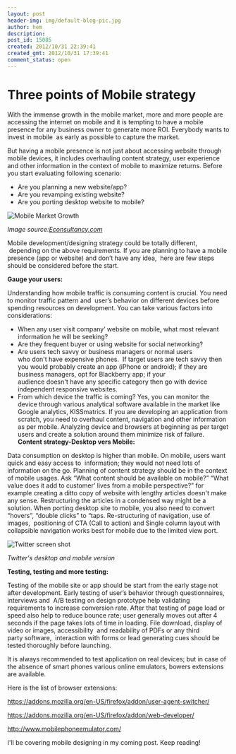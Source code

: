 ```yaml
---
layout: post
header-img: img/default-blog-pic.jpg
author: hem
description: 
post_id: 15085
created: 2012/10/31 22:39:41
created_gmt: 2012/10/31 17:39:41
comment_status: open
---
```


# Three points of Mobile strategy 

With the immense growth in the mobile market, more and more people are accessing the internet on mobile and it is tempting to have a mobile presence for any business owner to generate more ROI. Everybody wants to invest in mobile  as early as possible to capture the market.

But having a mobile presence is not just about accessing website through mobile devices, it includes overhauling content strategy, user experience and other information in the context of mobile to maximize returns. Before you start evaluating following scenario:  


  * Are you planning a new website/app?
  * Are you revamping existing website?
  * Are you porting desktop website to mobile?

![Mobile Market Growth][1]

_Image source:[Econsultancy.com][2]_

Mobile development/designing strategy could be totally different,  depending on the above requirements. If you are planning to have a mobile presence (app or website) and don’t have any idea,  here are few steps should be considered before the start.

**Gauge your users:**

Understanding how mobile traffic is consuming content is crucial. You need to monitor traffic pattern and  user’s behavior on different devices before spending resources on development. You can take various factors into considerations: 

  * When any user visit company’ website on mobile, what most relevant information he will be seeking?
  * Are they frequent buyer or using website for social networking?
  * Are users tech savvy or business managers or normal users who don't have expensive phones.  If target users are tech savvy then you would probably create an app (iPhone or android); if they are business managers, opt for Blackberry app; if your audience doesn't have any specific category then go with device independent responsive websites.
  * From which device the traffic is coming? Yes, you can monitor the device through various analytical software available in the market like Google analytics, KISSmatrics. If you are developing an application from scratch, you need to overhaul content, navigation and other information as per mobile. Analyzing device and browsers at beginning as per target users and create a solution around them minimize risk of failure.
**Content strategy-Desktop vers Mobile:**

Data consumption on desktop is higher than mobile. On mobile, users want quick and easy access to  information; they would not need lots of information on the go. Planning of content strategy should be in the context of mobile usages. Ask “What content should be available on mobile?” “What value does it add to customer’ lives from a mobile perspective?” for example creating a ditto copy of website with lengthy articles doesn't make any sense. Restructuring the articles in a condensed way might be a solution. When porting desktop site to mobile, you also need to convert “hovers”, “double clicks” to “taps. Re-structuring of navigation, use of images,  positioning of CTA (Call to action) and Single column layout with collapsible navigation works best for mobile due to the limited view port. 

![Twitter screen shot][3]

_Twitter's desktop and mobile version_

**Testing, testing and more testing:**

Testing of the mobile site or app should be start from the early stage not after development. Early testing of user’s behavior through questionnaires, interviews and  A/B testing on design prototype help validating requirements to increase conversion rate. After that testing of page load or speed also help to reduce bounce rate; user generally moves out after 4 seconds if the page takes lots of time in loading. File download, display of video or images, accessibility  and readability of PDFs or any third party software,  interaction with forms or lead generating cues should be tested thoroughly before launching.

It is always recommended to test application on real devices; but in case of the absence of smart phones various online emulators, bowers extensions are available.

Here is the list of browser extensions:

<https://addons.mozilla.org/en-US/firefox/addon/user-agent-switcher/>

<https://addons.mozilla.org/en-US/firefox/addon/web-developer/>

<http://www.mobilephoneemulator.com/>

I'll be covering mobile designing in my coming post. Keep reading!

   [1]: http://xebee.xebia.in/wp-content/uploads/2012/10/mobile-info.png (Mobile Market Growth)
   [2]: http://econsultancy.com/uk/blog/9527-the-growth-of-mobile-commerce-infographic
   [3]: http://xebee.xebia.in/wp-content/uploads/2012/10/twitter-large-frontpage-500.jpg (Twitter screen shot)
